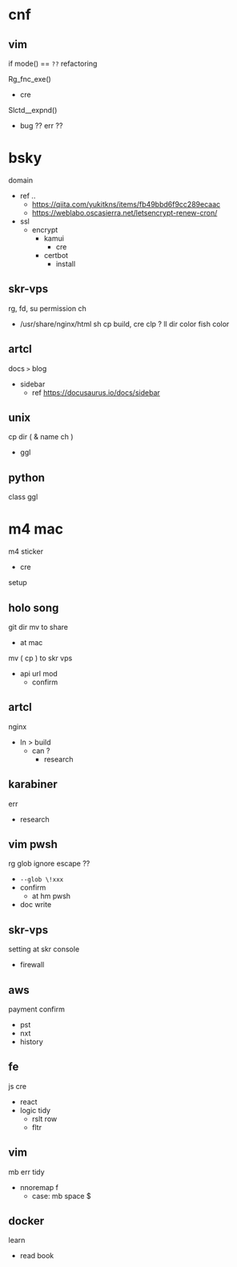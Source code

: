 
# cnf


## vim

if mode() == `??` refactoring


Rg_fnc_exe()
- cre


Slctd__expnd()
- bug ?? err ??


# bsky

domain
- ref                                              .. 
  - https://qiita.com/yukitkns/items/fb49bbd6f9cc289ecaac
  - https://weblabo.oscasierra.net/letsencrypt-renew-cron/
- ssl
  - encrypt
    - kamui
      - cre
    - certbot
      - install


## skr-vps

rg, fd, 
su permission ch
- /usr/share/nginx/html
sh cp build, cre
clp ?
ll dir color
fish color


## artcl

docs `>` blog 
- sidebar
  - ref https://docusaurus.io/docs/sidebar


## unix

cp dir ( & name ch )
- ggl


## python

class ggl


# m4 mac

m4 sticker
- cre


setup


## holo song

git dir mv to share
- at mac


mv ( cp ) to skr vps
- api url mod
  - confirm


## artcl

nginx
- ln > build
  - can ?
    - research


## karabiner

err
- research


## vim pwsh

rg glob ignore escape ??
- `--glob \!xxx`
- confirm
  - at hm pwsh
- doc write


## skr-vps

setting at skr console
- firewall


## aws

payment confirm
- pst
- nxt
- history


## fe

js cre
- react
- logic tidy
  - rslt row
  - fltr


## vim

mb err tidy
- nnoremap f
  - case: mb space $


## docker

learn
- read book



